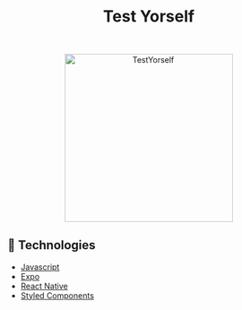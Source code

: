 <h1 align="center">
    Test Yorself
</h1>

<br>

<p align="center">
  <img alt="TestYorself" src="https://user-images.githubusercontent.com/50696983/115930596-6e70d180-a492-11eb-852a-1dc8c3aebb6f.png" width="300px">
</p>

## :rocket: Technologies

- [Javascript](https://www.javascript.com/)
- [Expo](https://expo.io/)
- [React Native](https://facebook.github.io/react-native/)
- [Styled Components](https://styled-components.com/)
